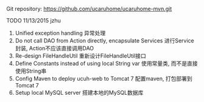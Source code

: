 Git repository:
https://github.com/ucaruhome/ucaruhome-mvn.git

TODO 11/13/2015 jzhu
1. Unified exception handling
   异常处理
2. Do not call DAO from Action directly, encapsulate Services
   进行Service封装, Action不应该直接调用DAO
3. Re-design FileHandleUtil
   重新设计FileHandleUtil接口
4. Define Constants instead of using local String var
   使用常量类, 而不是直接使用String串
5. Config Maven to deploy ucuh-web to Tomcat 7
   配置maven, 打包部署到Tomcat 7
6. Setup local MySQL server
   搭建本地的MySQL数据库


